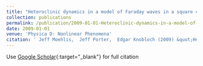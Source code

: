 ```yaml
---
title: "Heteroclinic dynamics in a model of Faraday waves in a square container"
collection: publications
permalink: /publication/2009-01-01-Heteroclinic-dynamics-in-a-model-of-Faraday-waves-in-a-square-container
date: 2009-01-01
venue: 'Physica D: Nonlinear Phenomena'
citation: ' Jeff Moehlis,  Jeff Porter,  Edgar Knobloch (2009) &quot;Heteroclinic dynamics in a model of Faraday waves in a square container.&quot; <i>Physica D: Nonlinear Phenomena</i>. 238, 846--859.'
---
```

Use [Google Scholar](https://scholar.google.com/scholar?q=Heteroclinic+dynamics+in+a+model+of+Faraday+waves+in+a+square+container){:target="_blank"} for full citation